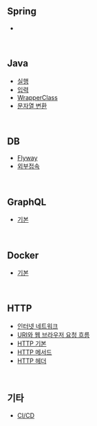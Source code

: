 ## Spring
- []()
<br>

## Java
- [실행](https://github.com/KEJ94/TIL/blob/main/Java/실행.md)
- [입력](https://github.com/KEJ94/TIL/blob/main/Java/입력.md)
- [WrapperClass](https://github.com/KEJ94/TIL/blob/main/Java/WrapperClass.md)
- [문자열 변환](https://github.com/KEJ94/TIL/blob/main/Java/문자열_변환.md)
<br>

## DB
- [Flyway](https://github.com/KEJ94/TIL/blob/main/DB/Flyway.md)
- [외부접속](https://github.com/KEJ94/TIL/blob/main/DB/외부접속.md)
<br>

## GraphQL
- [기본](https://github.com/KEJ94/TIL/blob/main/GraphQL/기본.md)
<br>

## Docker
- [기본](https://github.com/KEJ94/TIL/blob/main/Docker/기본.md)
<br>
  
## HTTP
- [인터넷 네트워크](https://github.com/KEJ94/TIL/blob/main/HTTP/인터넷_네트워크.md)
- [URI와 웹 브라우저 요청 흐름](https://github.com/KEJ94/TIL/blob/main/HTTP/URI와_웹_브라우저_요청_흐름.md)
- [HTTP 기본](https://github.com/KEJ94/TIL/blob/main/HTTP/HTTP_기본.md)
- [HTTP 메서드](https://github.com/KEJ94/TIL/blob/main/HTTP/HTTP_메서드.md)
- [HTTP 헤더](https://github.com/KEJ94/TIL/blob/main/HTTP/HTTP_헤더.md)
<br>

## 기타
 - [CI/CD](https://github.com/KEJ94/TIL/blob/main/기타/CI_CD.md)
<br>
